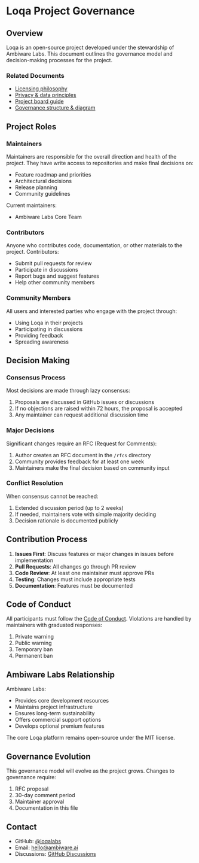 # Loqa Project Governance

## Overview

Loqa is an open-source project developed under the stewardship of Ambiware Labs. This document outlines the governance model and decision-making processes for the project.

### Related Documents

- [Licensing philosophy](licensing.md)
- [Privacy & data principles](privacy.md)
- [Project board guide](PROJECT_BOARD.md)
- [Governance structure & diagram](structure.md)

## Project Roles

### Maintainers

Maintainers are responsible for the overall direction and health of the project. They have write access to repositories and make final decisions on:

- Feature roadmap and priorities
- Architectural decisions
- Release planning
- Community guidelines

Current maintainers:
- Ambiware Labs Core Team

### Contributors

Anyone who contributes code, documentation, or other materials to the project. Contributors:

- Submit pull requests for review
- Participate in discussions
- Report bugs and suggest features
- Help other community members

### Community Members

All users and interested parties who engage with the project through:

- Using Loqa in their projects
- Participating in discussions
- Providing feedback
- Spreading awareness

## Decision Making

### Consensus Process

Most decisions are made through lazy consensus:

1. Proposals are discussed in GitHub issues or discussions
2. If no objections are raised within 72 hours, the proposal is accepted
3. Any maintainer can request additional discussion time

### Major Decisions

Significant changes require an RFC (Request for Comments):

1. Author creates an RFC document in the `/rfcs` directory
2. Community provides feedback for at least one week
3. Maintainers make the final decision based on community input

### Conflict Resolution

When consensus cannot be reached:

1. Extended discussion period (up to 2 weeks)
2. If needed, maintainers vote with simple majority deciding
3. Decision rationale is documented publicly

## Contribution Process

1. **Issues First**: Discuss features or major changes in issues before implementation
2. **Pull Requests**: All changes go through PR review
3. **Code Review**: At least one maintainer must approve PRs
4. **Testing**: Changes must include appropriate tests
5. **Documentation**: Features must be documented

## Code of Conduct

All participants must follow the [Code of Conduct](CODE_OF_CONDUCT.md). Violations are handled by maintainers with graduated responses:

1. Private warning
2. Public warning
3. Temporary ban
4. Permanent ban

## Ambiware Labs Relationship

Ambiware Labs:

- Provides core development resources
- Maintains project infrastructure
- Ensures long-term sustainability
- Offers commercial support options
- Develops optional premium features

The core Loqa platform remains open-source under the MIT license.

## Governance Evolution

This governance model will evolve as the project grows. Changes to governance require:

1. RFC proposal
2. 30-day comment period
3. Maintainer approval
4. Documentation in this file

## Contact

- GitHub: [@loqalabs](https://github.com/loqalabs)
- Email: hello@ambiware.ai
- Discussions: [GitHub Discussions](https://github.com/loqalabs/loqa-meta/discussions)
